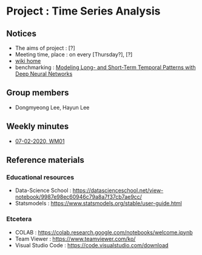 # Project : Time Series Analysis
## Notices
- The aims of project : [?]
- Meeting time, place : on every [Thursday?], [?]
- <a href="https://github.com/ailever/project_time_series_analysis/wiki">wiki home</a>
- benchmarking : <a href="https://arxiv.org/pdf/1703.07015v3.pdf" target="_blank">Modeling Long- and Short-Term Temporal Patterns with Deep Neural Networks</a>

## Group members
- Dongmyeong Lee, Hayun Lee

## Weekly minutes
- <a href="https://github.com/ailever/project_time_series_analysis/blob/master/weekly_minutes/week01.md">07-02-2020, WM01</a>

## Reference materials
### Educational resources
- Data-Science School : https://datascienceschool.net/view-notebook/9987e98ec60946c79a8a7f37cb7ae9cc/
- Statsmodels : https://www.statsmodels.org/stable/user-guide.html

### Etcetera
- COLAB : https://colab.research.google.com/notebooks/welcome.ipynb
- Team Viewer : https://www.teamviewer.com/ko/
- Visual Studio Code : https://code.visualstudio.com/download
